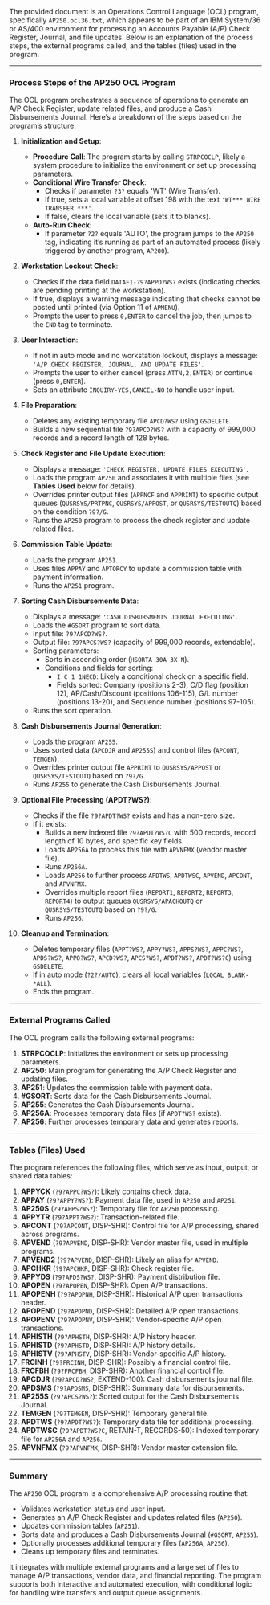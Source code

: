 The provided document is an Operations Control Language (OCL) program, specifically `AP250.ocl36.txt`, which appears to be part of an IBM System/36 or AS/400 environment for processing an Accounts Payable (A/P) Check Register, Journal, and file updates. Below is an explanation of the process steps, the external programs called, and the tables (files) used in the program.

---

### **Process Steps of the AP250 OCL Program**

The OCL program orchestrates a sequence of operations to generate an A/P Check Register, update related files, and produce a Cash Disbursements Journal. Here’s a breakdown of the steps based on the program’s structure:

1. **Initialization and Setup**:
   - **Procedure Call**: The program starts by calling `STRPCOCLP`, likely a system procedure to initialize the environment or set up processing parameters.
   - **Conditional Wire Transfer Check**:
     - Checks if parameter `?3?` equals 'WT' (Wire Transfer).
     - If true, sets a local variable at offset 198 with the text `'WT*** WIRE TRANSFER ***'`.
     - If false, clears the local variable (sets it to blanks).
   - **Auto-Run Check**:
     - If parameter `?2?` equals 'AUTO', the program jumps to the `AP250` tag, indicating it’s running as part of an automated process (likely triggered by another program, `AP200`).

2. **Workstation Lockout Check**:
   - Checks if the data field `DATAF1-?9?APPO?WS?` exists (indicating checks are pending printing at the workstation).
   - If true, displays a warning message indicating that checks cannot be posted until printed (via Option 11 of `APMENU`).
   - Prompts the user to press `0,ENTER` to cancel the job, then jumps to the `END` tag to terminate.

3. **User Interaction**:
   - If not in auto mode and no workstation lockout, displays a message: `'A/P CHECK REGISTER, JOURNAL, AND UPDATE FILES'`.
   - Prompts the user to either cancel (press `ATTN,2,ENTER`) or continue (press `0,ENTER`).
   - Sets an attribute `INQUIRY-YES,CANCEL-NO` to handle user input.

4. **File Preparation**:
   - Deletes any existing temporary file `APCD?WS?` using `GSDELETE`.
   - Builds a new sequential file `?9?APCD?WS?` with a capacity of 999,000 records and a record length of 128 bytes.

5. **Check Register and File Update Execution**:
   - Displays a message: `'CHECK REGISTER, UPDATE FILES EXECUTING'`.
   - Loads the program `AP250` and associates it with multiple files (see **Tables Used** below for details).
   - Overrides printer output files (`APPNCF` and `APPRINT`) to specific output queues (`QUSRSYS/PRTPNC`, `QUSRSYS/APPOST`, or `QUSRSYS/TESTOUTQ`) based on the condition `?9?/G`.
   - Runs the `AP250` program to process the check register and update related files.

6. **Commission Table Update**:
   - Loads the program `AP251`.
   - Uses files `APPAY` and `APTORCY` to update a commission table with payment information.
   - Runs the `AP251` program.

7. **Sorting Cash Disbursements Data**:
   - Displays a message: `'CASH DISBURSMENTS JOURNAL EXECUTING'`.
   - Loads the `#GSORT` program to sort data.
   - Input file: `?9?APCD?WS?`.
   - Output file: `?9?APCS?WS?` (capacity of 999,000 records, extendable).
   - Sorting parameters:
     - Sorts in ascending order (`HSORTA 30A 3X N`).
     - Conditions and fields for sorting:
       - `I C 1 1NECD`: Likely a conditional check on a specific field.
       - Fields sorted: Company (positions 2-3), C/D flag (position 12), AP/Cash/Discount (positions 106-115), G/L number (positions 13-20), and Sequence number (positions 97-105).
   - Runs the sort operation.

8. **Cash Disbursements Journal Generation**:
   - Loads the program `AP255`.
   - Uses sorted data (`APCDJR` and `AP255S`) and control files (`APCONT`, `TEMGEN`).
   - Overrides printer output file `APPRINT` to `QUSRSYS/APPOST` or `QUSRSYS/TESTOUTQ` based on `?9?/G`.
   - Runs `AP255` to generate the Cash Disbursements Journal.

9. **Optional File Processing (APDT?WS?)**:
   - Checks if the file `?9?APDT?WS?` exists and has a non-zero size.
   - If it exists:
     - Builds a new indexed file `?9?APDT?WS?C` with 500 records, record length of 10 bytes, and specific key fields.
     - Loads `AP256A` to process this file with `APVNFMX` (vendor master file).
     - Runs `AP256A`.
     - Loads `AP256` to further process `APDTWS`, `APDTWSC`, `APVEND`, `APCONT`, and `APVNFMX`.
     - Overrides multiple report files (`REPORT1`, `REPORT2`, `REPORT3`, `REPORT4`) to output queues `QUSRSYS/APACHOUTQ` or `QUSRSYS/TESTOUTQ` based on `?9?/G`.
     - Runs `AP256`.

10. **Cleanup and Termination**:
    - Deletes temporary files (`APPT?WS?`, `APPY?WS?`, `APPS?WS?`, `APPC?WS?`, `APDS?WS?`, `APPO?WS?`, `APCD?WS?`, `APCS?WS?`, `APDT?WS?`, `APDT?WS?C`) using `GSDELETE`.
    - If in auto mode (`?2?/AUTO`), clears all local variables (`LOCAL BLANK-*ALL`).
    - Ends the program.

---

### **External Programs Called**

The OCL program calls the following external programs:
1. **STRPCOCLP**: Initializes the environment or sets up processing parameters.
2. **AP250**: Main program for generating the A/P Check Register and updating files.
3. **AP251**: Updates the commission table with payment data.
4. **#GSORT**: Sorts data for the Cash Disbursements Journal.
5. **AP255**: Generates the Cash Disbursements Journal.
6. **AP256A**: Processes temporary data files (if `APDT?WS?` exists).
7. **AP256**: Further processes temporary data and generates reports.

---

### **Tables (Files) Used**

The program references the following files, which serve as input, output, or shared data tables:
1. **APPYCK** (`?9?APPC?WS?`): Likely contains check data.
2. **APPAY** (`?9?APPY?WS?`): Payment data file, used in `AP250` and `AP251`.
3. **AP250S** (`?9?APPS?WS?`): Temporary file for `AP250` processing.
4. **APPYTR** (`?9?APPT?WS?`): Transaction-related file.
5. **APCONT** (`?9?APCONT`, DISP-SHR): Control file for A/P processing, shared across programs.
6. **APVEND** (`?9?APVEND`, DISP-SHR): Vendor master file, used in multiple programs.
7. **APVEND2** (`?9?APVEND`, DISP-SHR): Likely an alias for `APVEND`.
8. **APCHKR** (`?9?APCHKR`, DISP-SHR): Check register file.
9. **APPYDS** (`?9?APDS?WS?`, DISP-SHR): Payment distribution file.
10. **APOPEN** (`?9?APOPEN`, DISP-SHR): Open A/P transactions.
11. **APOPENH** (`?9?APOPNH`, DISP-SHR): Historical A/P open transactions header.
12. **APOPEND** (`?9?APOPND`, DISP-SHR): Detailed A/P open transactions.
13. **APOPENV** (`?9?APOPNV`, DISP-SHR): Vendor-specific A/P open transactions.
14. **APHISTH** (`?9?APHSTH`, DISP-SHR): A/P history header.
15. **APHISTD** (`?9?APHSTD`, DISP-SHR): A/P history details.
16. **APHISTV** (`?9?APHSTV`, DISP-SHR): Vendor-specific A/P history.
17. **FRCINH** (`?9?FRCINH`, DISP-SHR): Possibly a financial control file.
18. **FRCFBH** (`?9?FRCFBH`, DISP-SHR): Another financial control file.
19. **APCDJR** (`?9?APCD?WS?`, EXTEND-100): Cash disbursements journal file.
20. **APDSMS** (`?9?APDSMS`, DISP-SHR): Summary data for disbursements.
21. **AP255S** (`?9?APCS?WS?`): Sorted output for the Cash Disbursements Journal.
22. **TEMGEN** (`?9?TEMGEN`, DISP-SHR): Temporary general file.
23. **APDTWS** (`?9?APDT?WS?`): Temporary data file for additional processing.
24. **APDTWSC** (`?9?APDT?WS?C`, RETAIN-T, RECORDS-50): Indexed temporary file for `AP256A` and `AP256`.
25. **APVNFMX** (`?9?APVNFMX`, DISP-SHR): Vendor master extension file.

---

### **Summary**

The `AP250` OCL program is a comprehensive A/P processing routine that:
- Validates workstation status and user input.
- Generates an A/P Check Register and updates related files (`AP250`).
- Updates commission tables (`AP251`).
- Sorts data and produces a Cash Disbursements Journal (`#GSORT`, `AP255`).
- Optionally processes additional temporary files (`AP256A`, `AP256`).
- Cleans up temporary files and terminates.

It integrates with multiple external programs and a large set of files to manage A/P transactions, vendor data, and financial reporting. The program supports both interactive and automated execution, with conditional logic for handling wire transfers and output queue assignments.